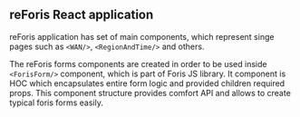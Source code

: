 ## reForis React application

reForis application has set of main components, which represent singe pages such as `<WAN/>`, `<RegionAndTime/>` and 
others.

The reForis forms components are created in order to be used inside `<ForisForm/>` component, which is part of Foris JS
library.
It component is HOC which encapsulates entire form logic and provided children required props. This component structure
provides comfort API and allows to create typical foris forms easily. 
